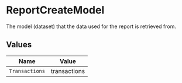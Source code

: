 # ReportCreateModel

The model (dataset) that the data used for the report is retrieved
from.


## Values

| Name           | Value          |
| -------------- | -------------- |
| `Transactions` | transactions   |